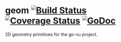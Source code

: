 # geom [![Build Status](https://travis-ci.org/go-vu/geom.svg?branch=master)](https://travis-ci.org/go-vu/geom) [![Coverage Status](https://coveralls.io/repos/github/go-vu/geom/badge.svg?branch=master)](https://coveralls.io/github/go-vu/geom?branch=master) [![GoDoc](https://godoc.org/github.com/go-vu/geom?status.svg)](https://godoc.org/github.com/go-vu/geom)

2D geometry primitives for the go-vu project.

